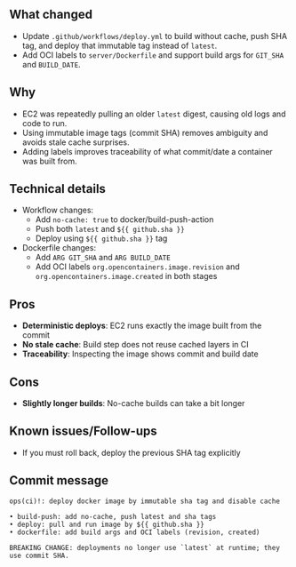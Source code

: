 ## What changed

- Update `.github/workflows/deploy.yml` to build without cache, push SHA tag, and deploy that immutable tag instead of `latest`.
- Add OCI labels to `server/Dockerfile` and support build args for `GIT_SHA` and `BUILD_DATE`.

## Why

- EC2 was repeatedly pulling an older `latest` digest, causing old logs and code to run.
- Using immutable image tags (commit SHA) removes ambiguity and avoids stale cache surprises.
- Adding labels improves traceability of what commit/date a container was built from.

## Technical details

- Workflow changes:
  - Add `no-cache: true` to docker/build-push-action
  - Push both `latest` and `${{ github.sha }}`
  - Deploy using `${{ github.sha }}` tag
- Dockerfile changes:
  - Add `ARG GIT_SHA` and `ARG BUILD_DATE`
  - Add OCI labels `org.opencontainers.image.revision` and `org.opencontainers.image.created` in both stages

## Pros

- **Deterministic deploys**: EC2 runs exactly the image built from the commit
- **No stale cache**: Build step does not reuse cached layers in CI
- **Traceability**: Inspecting the image shows commit and build date

## Cons

- **Slightly longer builds**: No-cache builds can take a bit longer

## Known issues/Follow-ups

- If you must roll back, deploy the previous SHA tag explicitly

## Commit message

```
ops(ci)!: deploy docker image by immutable sha tag and disable cache

• build-push: add no-cache, push latest and sha tags
• deploy: pull and run image by ${{ github.sha }}
• dockerfile: add build args and OCI labels (revision, created)

BREAKING CHANGE: deployments no longer use `latest` at runtime; they use commit SHA.
```
